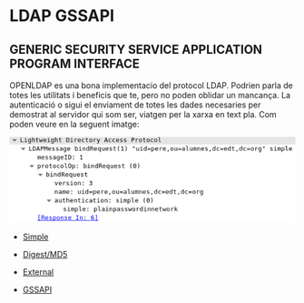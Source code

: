 # LDAP GSSAPI

## GENERIC SECURITY SERVICE APPLICATION PROGRAM INTERFACE

OPENLDAP es una bona implementacio del protocol LDAP. Podrien parla de totes les utilitats i beneficis que te, pero no poden oblidar un mancança.
La autenticació o sigui el enviament de totes les dades necesaries per demostrat al servidor qui som ser, viatgen per la xarxa en text pla. Com poden veure en la seguent imatge:

![Alt text](https://github.com/isx26067826/project/blob/master/sources/wireshark-simple.jpg "Simple Authentication")

- [Simple](https://github.com/isx26067826/project/tree/master/sources/simple.md)

- [Digest/MD5](https://github.com/isx26067826/project/tree/master/sources/digest-md5.md)

- [External](https://github.com/isx26067826/project/tree/master/sources/external.md)

- [GSSAPI](https://github.com/isx26067826/project/tree/master/sources/external.md)
